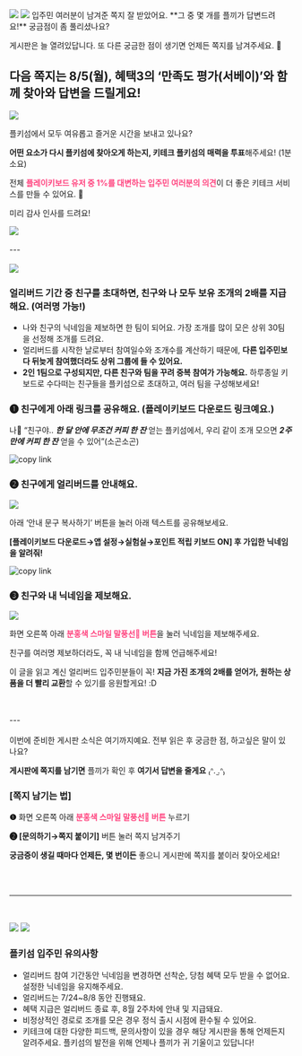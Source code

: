 <body>

<img src= "./Resource/page-image-1.png">
<img src= "./Resource/page-image-2.png">
</body>
입주민 여러분이 남겨준 쪽지 잘 받았어요. **그 중 몇 개를 플끼가 답변드려요!** 궁금점이 좀 풀리셨나요?

게시판은 늘 열려있답니다. 또 다른 궁금한 점이 생기면 언제든 쪽지를 남겨주세요. 💌

**다음 쪽지는 8/5(월)**, 혜택3의 ‘만족도 평가(서베이)’와 함께 찾아와 답변을 드릴게요! 
---
<body>
<img src= "./Resource/page-image-3.png">
</body>

플키섬에서 모두 여유롭고 즐거운 시간을 보내고 있나요?

**어떤 요소가 다시 플키섬에 찾아오게 하는지, 키테크 플키섬의 매력을 투표**해주세요! (1분 소요)

전체 <span style="color: #FF417D">**플레이키보드 유저 중 1%를 대변하는 입주민 여러분의 의견**</span>이 더 좋은 키테크 서비스를 만들 수 있어요. 🙏

미리 감사 인사를 드려요!  

<body>

<a href="https://tally.so/r/n9lVV4" id="link">
<img src="./Resource/page-image-4.png">
</a>
<br><br>
</body>
---
<body>
<br><br>
<img src= "./Resource/page-image-5.png">
<br>
</body>

### 얼리버드 기간 중 친구를 초대하면, 친구와 나 모두 보유 조개의 2배를 지급해요. (여러명 가능!)

- 나와 친구의 닉네임을 제보하면 한 팀이 되어요. 가장 조개를 많이 모은 상위 30팀을 선정해 조개를 드려요.
- 얼리버드를 시작한 날로부터 참여일수와 조개수를 계산하기 때문에, **다른 입주민보다 뒤늦게 참여했더라도 상위 그룹에 들 수 있어요.**
- **2인 1팀으로 구성되지만, 다른 친구와 팀을 꾸려 중복 참여가 가능해요.** 하루종일 키보드로 수다떠는 친구들을 플키섬으로 초대하고, 여러 팀을 구성해보세요!

### **❶** 친구에게 아래 링크를 공유해요. (플레이키보드 다운로드 링크예요.)

나💬 “친구야.. ***한 달 안에 무조건 커피 한 잔*** 얻는 플키섬에서, 우리 같이 조개 모으면 ***2주만에 커피 한 잔*** 얻을 수 있어”(소곤소곤)

<body>

<img src="./Resource/page-image-6.png" alt="copy link" onclick="copyToClipboard1()" style="cursor: pointer;">

</body>

### **❷** 친구에게 얼리버드를 안내해요.

<body>

<img src= "./Resource/page-image-7.png">

</body>

아래 ‘안내 문구 복사하기’ 버튼을 눌러 아래 텍스트를 공유해보세요.

**[플레이키보드 다운로드→앱 설정→실험실→포인트 적립 키보드 ON] 후 가입한 닉네임을 알려줘!**

<body>

<img src="./Resource/page-image-8.png" alt="copy link" onclick="copyToClipboard2()" style="cursor: pointer;">

</body>

### **❸ 친구와 내 닉네임을 제보해요.**

<body>

<img src= "./Resource/page-image-9.png">

</body>

화면 오른쪽 아래 <span style="color: #FF417D">**분홍색 스마일 말풍선💬 버튼**</span>을 눌러 닉네임을 제보해주세요.

친구를 여러명 제보하더라도, 꼭 내 닉네임을 함께 언급해주세요!

이 글을 읽고 계신 얼리버드 입주민분들이 꼭! **지금 가진 조개의 2배를 얻어가, 원하는 상품을 더 빨리 교환**할 수 있기를 응원할게요! :D  
<body>
<br><br>
</body>
---
<body>
<br><br>
</body>
이번에 준비한 게시판 소식은 여기까지예요. 전부 읽은 후 궁금한 점, 하고싶은 말이 있나요?

**게시판에 쪽지를 남기면** 플끼가 확인 후 **여기서 답변을 줄게요** ₍ᐢ. ̫.ᐢ₎

### [쪽지 남기는 법]

**❶** 화면 오른쪽 아래 <span style="color: #FF417D">**분홍색 스마일 말풍선💬 버튼**</span> 누르기

**❷ [문의하기→쪽지 붙이기]** 버튼 눌러 쪽지 남겨주기

**궁금증이 생길 때마다 언제든, 몇 번이든** 좋으니 게시판에 쪽지를 붙이러 찾아오세요!  

<body>
<br><br>
</body>

---
<body>
<br><br>
<img src= "./Resource/page-image-10.png">
<img src= "./Resource/page-image-11.png">

</body>

### 플키섬 입주민 유의사항

- 얼리버드 참여 기간동안 닉네임을 변경하면 선착순, 당첨 혜택 모두 받을 수 없어요. 설정한 닉네임을 유지해주세요.
- 얼리버드는 7/24~8/8 동안 진행돼요.
- 혜택 지급은 얼리버드 종료 후, 8월 2주차에 안내 및 지급돼요.
- 비정상적인 경로로 조개를 모은 경우 정식 출시 시점에 환수될 수 있어요.
- 키테크에 대한 다양한 피드백, 문의사항이 있을 경우 해당 게시판을 통해 언제든지 알려주세요. 플키섬의 발전을 위해 언제나 플끼가 귀 기울이고 있답니다!

<body>

<script>

  (function(){var w=window;if(w.ChannelIO){return w.console.error("ChannelIO script included twice.");}var ch=function(){ch.c(arguments);};ch.q=[];ch.c=function(args){ch.q.push(args);};w.ChannelIO=ch;function l(){if(w.ChannelIOInitialized){return;}w.ChannelIOInitialized=true;var s=document.createElement("script");s.type="text/javascript";s.async=true;s.src="https://cdn.channel.io/plugin/ch-plugin-web.js";var x=document.getElementsByTagName("script")[0];if(x.parentNode){x.parentNode.insertBefore(s,x);}}if(document.readyState==="complete"){l();}else{w.addEventListener("DOMContentLoaded",l);w.addEventListener("load",l);}})();

  ChannelIO('boot', {
  pluginKey: 'a0e721d6-de54-49df-bb00-0a31ccda1eda'
}, function onBoot(error, user) {
  if (error) {
    console.error(error);
  } else {
    
  }
});

function copyToClipboard1() { const link = "https://share.plkey.app/earlybird"; navigator.clipboard.writeText(link).then(function() { alert('플레이키보드 다운로드 링크가 복사되었습니다.\n친구에게 링크를 공유해주세요!'); }, function(err) { console.error('복사가 되지 않았어요. 재시도 후에도 복사가 되지 않는다면 우측하단 말풍선을 눌러 문의를 남겨주세요.', err); }); }

function copyToClipboard2() { const link = "한 달만 지나면 커피 한 잔 얻는 플키섬 키테크!\n 1. [앱 설정→실험실→포인트 적립 키보드 ON] 순서대로 켜주세요.\n 2. 조개를 눌러 회원가입 후 가입한 닉네임을 알려주세요."; navigator.clipboard.writeText(link).then(function() { alert('안내 문구가 복사되었습니다.\n친구에게 문구를 공유해주세요!'); }, function(err) { console.error('복사가 되지 않았어요. 재시도 후에도 복사가 되지 않는다면 우측하단 말풍선을 눌러 문의를 남겨주세요.', err); }); }

</script>

</body>
